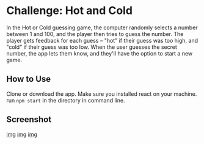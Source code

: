 # Challenge: Hot and Cold
In the Hot or Cold guessing game, the computer randomly selects a number between 1 and 100, and the player then tries to guess the number. The player gets feedback for each guess – "hot" if their guess was too high, and "cold" if their guess was too low. When the user guesses the secret number, the app lets them know, and they'll have the option to start a new game.

## How to Use
Clone or download the app. Make sure you installed react on your machine. run `npm start` in the directory in command line.

## Screenshot
[img]("./demo-image/image-1")
[img]("./demo-image/image-2")
[img]("./demo-image/image-3")